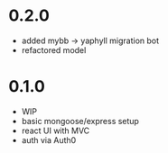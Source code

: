# 0.2.0
+ added mybb -> yaphyll migration bot
+ refactored model

# 0.1.0
+ WIP
+ basic mongoose/express setup
+ react UI with MVC 
+ auth via Auth0